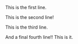This is the first line.

This is the second line!

This is the third line.

And a final fourth line!! This is it.
